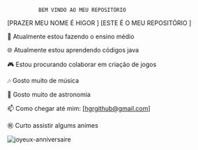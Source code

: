               BEM VINDO AO MEU REPOSITÓRIO



 [PRAZER MEU NOME É HIGOR  ]
 [ESTE É O MEU REPOSITÓRIO ]




🔭 Atualmente estou fazendo o ensino médio 

🌐 Atualmente estou aprendendo códigos java 

🎮 Estou procurando colaborar em criação de jogos

🎶 Gosto muito de música

🌌 Gosto muito de astronomia

📫 Como chegar até mim: [hgrgithub@gmail.com]

㊗️ Curto assistir algums animes







 
![joyeux-anniversaire](https://github.com/HgrZx/HgrZx/assets/137738843/301d909a-4b03-4490-92b9-2af7831933c7)
